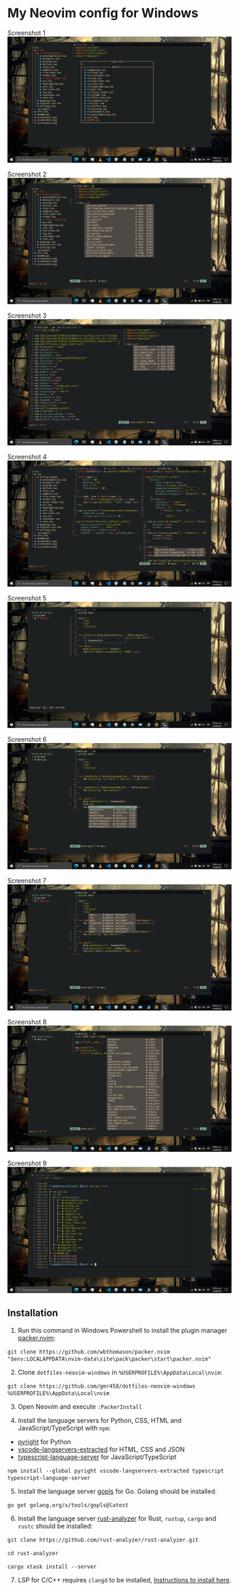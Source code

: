 # My Neovim config for Windows

Screenshot 1
![screenshot1](./screenshots/screenshot1.png)

Screenshot 2
![screenshot2](./screenshots/screenshot2.png)

Screenshot 3
![screenshot3](./screenshots/screenshot3.png)

Screenshot 4
![screenshot1](./screenshots/screenshot4.png)

Screenshot 5
![screenshot2](./screenshots/screenshot5.png)

Screenshot 6
![screenshot3](./screenshots/screenshot6.png)

Screenshot 7
![screenshot1](./screenshots/screenshot7.png)

Screenshot 8
![screenshot2](./screenshots/screenshot8.png)

Screenshot 9
![screenshot3](./screenshots/screenshot9.png)

## Installation

1. Run this command in Windows Powershell to install the plugin manager [packer.nvim](https://github.com/wbthomason/packer.nvim):
```shell
git clone https://github.com/wbthomason/packer.nvim "$env:LOCALAPPDATA\nvim-data\site\pack\packer\start\packer.nvim"
```

2. Clone `dotfiles-neovim-windows` in `%USERPROFILE%\AppData\Local\nvim`:
```shell
git clone https://github.com/gmr458/dotfiles-neovim-windows %USERPROFILE%\AppData\Local\nvim
```

3. Open Neovim and execute `:PackerInstall`

4. Install the language servers for Python, CSS, HTML and JavaScript/TypeScript with `npm`:
- [pyright](https://github.com/microsoft/pyright) for Python
- [vscode-langservers-extracted](https://github.com/hrsh7th/vscode-langservers-extracted) for HTML, CSS and JSON
- [typescript-language-server](https://github.com/typescript-language-server/typescript-language-server) for JavaScript/TypeScript
```
npm install --global pyright vscode-langservers-extracted typescript typescript-language-server
```

5. Install the language server [gopls](https://github.com/golang/tools/tree/master/gopls) for Go. Golang should be installed.
```
go get golang.org/x/tools/gopls@latest
```

6. Install the language server [rust-analyzer](https://github.com/rust-analyzer/rust-analyzer) for Rust, `rustup`, `cargo` and `rustc` should be installed:
```
git clone https://github.com/rust-analyzer/rust-analyzer.git
```
```
cd rust-analyzer
```
```
cargo xtask install --server
```

7. LSP for C/C++ requires `clangd` to be installed, [Instructions to install here](https://clangd.llvm.org/installation.html).
